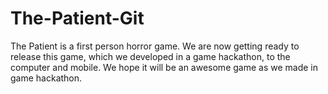 # The-Patient-Git
The Patient is a first person horror game. We are now getting ready to release this game, which we developed in a game hackathon, to the computer and mobile. We hope it will be an awesome game as we made in game hackathon. 
